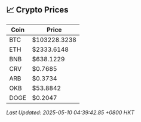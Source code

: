 ## 📈 Crypto Prices

| Coin | Price |
| ---- | ----- |
| BTC | $103228.3238 |
| ETH | $2333.6148 |
| BNB | $638.1229 |
| CRV | $0.7685 |
| ARB | $0.3734 |
| OKB | $53.8842 |
| DOGE | $0.2047 |

_Last Updated: 2025-05-10 04:39:42.85 +0800 HKT_